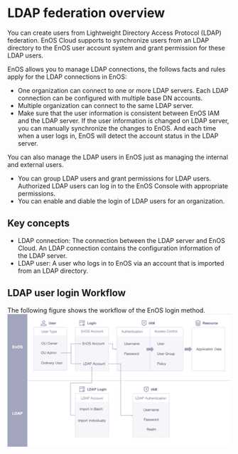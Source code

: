 # LDAP federation overview

You can create users from Lightweight Directory Access Protocol (LDAP) federation. EnOS Cloud supports to synchronize users from an LDAP directory to the EnOS user account system and grant permission for these LDAP users.

EnOS allows you to manage LDAP connections, the follows facts and rules apply for the LDAP connections in EnOS:

- One organization can connect to one or more LDAP servers. Each LDAP connection can be configured with multiple base DN accounts.  
- Multiple organization can connect to the same LDAP server.
- Make sure that the user information is consistent between EnOS IAM and the LDAP server. If the user information is changed on LDAP server, you can manually synchronize the changes to EnOS. And each time when a user logs in, EnOS will detect the account status in the LDAP server.

You can also manage the LDAP users in EnOS just as managing the internal and external users.
- You can group LDAP users and grant permissions for LDAP users. Authorized LDAP users can log in to the EnOS Console with appropriate permissions.
- You can enable and diable the login of LDAP users for an organization.

## Key concepts

  - LDAP connection: The connection between the LDAP server and EnOS Cloud. An LDAP connection contains the configuration information of the LDAP server.
  - LDAP user:  A user who logs in to EnOS via an account that is imported from an LDAP directory.



## LDAP user login Workflow

The following figure shows the workflow of the EnOS login method.
![Image](media/framework.png)
